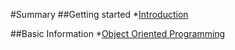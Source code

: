 #Summary
##Getting started
*[Introduction](README.md)

##Basic Information
*[Object Oriented Programming](OOP.md)